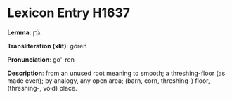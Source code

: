 # Lexicon Entry H1637

**Lemma**: גֹּרֶן

**Transliteration (xlit)**: gôren

**Pronunciation**: go'-ren

**Description**:
from an unused root meaning to smooth; a threshing-floor (as made even); by analogy, any open area; (barn, corn, threshing-) floor, (threshing-, void) place.
